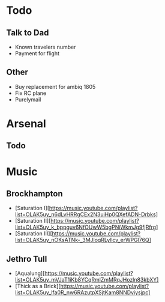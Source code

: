 # Todo
## Talk to Dad
  - Known travelers number
  - Payment for flight
## Other
  - Buy replacement for ambiq 1805
  - Fix RC plane
  - Purelymail

# Arsenal
## Todo

# Music
## Brockhampton
  - [Saturation I][https://music.youtube.com/playlist?list=OLAK5uy_n6dLvHRRgCEx2N3uiHp0QXefADN-Drbks]
  - [Saturation II][https://music.youtube.com/playlist?list=OLAK5uy_k_bppguv6NfOUwW5bgPNiWkmJg9fjRfrg]
  - [Saturation III][https://music.youtube.com/playlist?list=OLAK5uy_nOKsATNk-_3MJlogRLyllcv_erWPGl76Q]
## Jethro Tull
  - [Aqualung][https://music.youtube.com/playlist?list=OLAK5uy_mVJaT1iKb8YCqRmlZmMRqJHozln83kbXY]
  - [Thick as a Brick][https://music.youtube.com/playlist?list=OLAK5uy_lfa0R_nw6RAzutpXSjtKam8NNDviysjpc]
